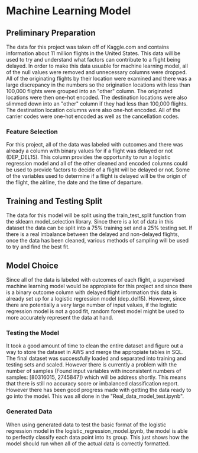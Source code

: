 # Machine Learning Model

## Preliminary Preparation

The data for this project was taken off of Kaggle.com and contains information about 11 million flights in the United States. This data will be used to try and understand what factors can contribute to a flight being delayed. In order to make this data usuable for machine learning model, all of the null values were removed and unnecessary columns were dropped. All of the originating flights by their location were examined and there was a large discrepancy in the numbers so the origination locations with less than 100,000 flights were grouped into an "other" column. The originated locations were then one-hot encoded. The destination locations were also slimmed down into an "other" column if they had less than 100,000 flights. The destination location columns were also one-hot encoded. All of the carrier codes were one-hot encoded as well as the cancellation codes.

### Feature Selection

For this project, all of the data was labeled with outcomes and there was already a column with binary values for if a flight was delayed or not (DEP_DEL15). This column provides the opportunity to run a logistic regression model and all of the other cleaned and encoded columns could be used to provide factors to decide of a flight will be delayed or not. Some of the variables used to determine if a flight is delayed will be the origin of the flight, the airline, the date and the time of departure.

## Training and Testing Split

The data for this model will be split using the train_test_split function from the sklearn.model_selection library. Since there is a lot of data in this dataset the data can be split into a 75% training set and a 25% testing set. If there is a real imbalance between the delayed and non-delayed flights, once the data has been cleaned, various methods of sampling will be used to try and find the best fit.

## Model Choice

Since all of the data is labeled with outcomes of each flight, a supervised machine learning model would be appropiate for this project and since there is a binary outcome column with delayed flight information this data is already set up for a logistic regression model (dep_del15). However, since there are potentially a very large number of input values, if the logistic regression model is not a good fit, random forest model might be used to more accurately represent the data at hand.

### Testing the Model

It took a good amount of time to clean the entire dataset and figure out a way to store the dataset in AWS and merge the appropiate tables in SQL. The final dataset was successfully loaded and separated into training and testing sets and scaled. However there is currently a problem with the number of samples (Found input variables with inconsistent numbers of samples: [80316015, 2745847]) which will be address shortly. This means that there is still no accuracy score or imbalanced classification report. However there has been good progress made with getting the data ready to go into the model. This was all done in the "Real_data_model_test.ipynb".

### Generated Data

When using generated data to test the basic format of the logistic regression model in the logistic_regression_model.ipynb, the model is able to perfectly classify each data point into its group. This just shows how the model should run when all of the actual data is correctly formatted.
